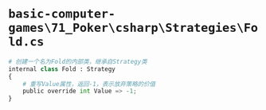 # `basic-computer-games\71_Poker\csharp\Strategies\Fold.cs`

```py
# 创建一个名为Fold的内部类，继承自Strategy类
internal class Fold : Strategy
{
    # 重写Value属性，返回-1，表示放弃策略的价值
    public override int Value => -1;
}
```